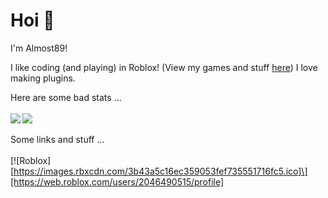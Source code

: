 # Hoi 👋
I'm Almost89!

I like coding (and playing) in Roblox! (View my games and stuff [here](https://devforum.roblox.com/))
I love making plugins.

Here are some bad stats ...
<br />
<br />
<img align="left" src="https://github-readme-stats.vercel.app/api/top-langs/?username=Almost89" />
<img align="center" src="https://github-readme-stats.vercel.app/api?username=Almost89&show_icons=true)" />
<br />
<br />
Some links and stuff ...
<br />
<br />
\[!\[Roblox][https://images.rbxcdn.com/3b43a5c16ec359053fef735551716fc5.ico]\][https://web.roblox.com/users/2046490515/profile]

